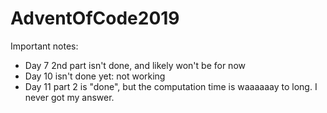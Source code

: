 # AdventOfCode2019
Important notes:
* Day 7 2nd part isn't done, and likely won't be for now
* Day 10 isn't done yet: not working
* Day 11 part 2 is "done", but the computation time is waaaaaay to long. I never got my answer.